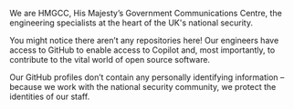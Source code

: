 <img src="https://github.com/hmgcc/.github/raw/main/profile/hmgcc_logo.png" alt="" />

We are HMGCC, His Majesty’s Government Communications Centre, the engineering specialists at the heart of the UK's national security.

You might notice there aren’t any repositories here! 
Our engineers have access to GitHub to enable access to Copilot and, most importantly, to contribute to the vital world of open source software. 

Our GitHub profiles don’t contain any personally identifying information – because we work with the national security community, we protect the identities of our staff.
